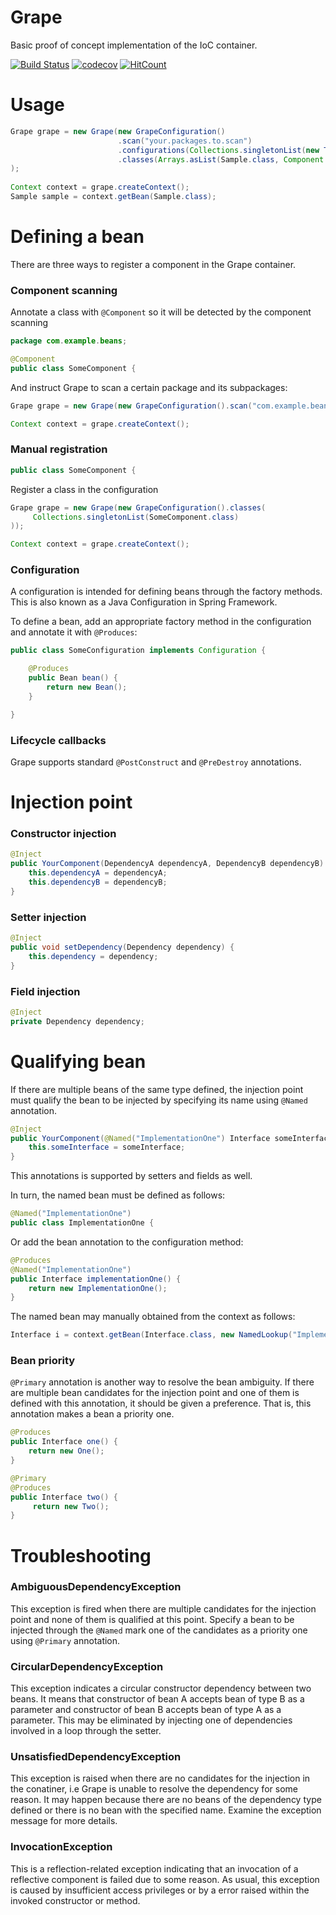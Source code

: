 # Grape

Basic proof of concept implementation of the IoC container.

[![Build Status](https://travis-ci.org/riguron/Grape.svg?branch=master)](https://travis-ci.org/riguron/Grape)
[![codecov](https://codecov.io/gh/riguron/Grape/branch/master/graph/badge.svg)](https://codecov.io/gh/riguron/Grape)
[![HitCount](http://hits.dwyl.io/riguron/Grape.svg)](http://hits.dwyl.io/riguron/Grape)

# Usage

```java
Grape grape = new Grape(new GrapeConfiguration()
                        .scan("your.packages.to.scan")
                        .configurations(Collections.singletonList(new TestConfiguration()))
                        .classes(Arrays.asList(Sample.class, Component.class))
);
                        
Context context = grape.createContext();
Sample sample = context.getBean(Sample.class);
```

# Defining a bean

There are three ways to register a component in the Grape container. 


### Component scanning

Annotate a class with ```@Component``` so it will be detected by the component scanning

```java
package com.example.beans;

@Component
public class SomeComponent {
```

And instruct Grape to scan a certain package and its subpackages:

```java
Grape grape = new Grape(new GrapeConfiguration().scan("com.example.beans"));

Context context = grape.createContext();
```

### Manual registration

```java
public class SomeComponent {
```

Register a class in the configuration

```java
Grape grape = new Grape(new GrapeConfiguration().classes(
     Collections.singletonList(SomeComponent.class)
));

Context context = grape.createContext();
```

### Configuration

A configuration is intended for defining beans through the factory methods. This is also known as a Java Configuration in Spring 
Framework. 

To define a bean, add an appropriate factory method in the configuration and annotate it with ```@Produces```:

```java
public class SomeConfiguration implements Configuration {

    @Produces
    public Bean bean() {
        return new Bean();
    }

}
```

### Lifecycle callbacks

Grape supports standard ```@PostConstruct``` and ```@PreDestroy``` annotations.

# Injection point

### Constructor injection


```java
@Inject
public YourComponent(DependencyA dependencyA, DependencyB dependencyB) {
    this.dependencyA = dependencyA;
    this.dependencyB = dependencyB;
}
```    
   
### Setter injection

```java
@Inject
public void setDependency(Dependency dependency) {
    this.dependency = dependency;
}
```   

### Field injection

```java
@Inject
private Dependency dependency;
```  

# Qualifying bean

If there are multiple beans of the same type defined, the injection point must qualify the bean to be injected
by specifying its name using ```@Named``` annotation.

```java
@Inject
public YourComponent(@Named("ImplementationOne") Interface someInterface) {
    this.someInterface = someInterface;
}
```

This annotations is supported by setters and fields as well.

In turn, the named bean must be defined as follows:

```java
@Named("ImplementationOne")
public class ImplementationOne {
```

Or add the bean annotation to the configuration method:

```java
@Produces
@Named("ImplementationOne")
public Interface implementationOne() {
    return new ImplementationOne();
}
```

The named bean may manually obtained from the context as follows:

```java
Interface i = context.getBean(Interface.class, new NamedLookup("ImplementationOne"));
```

### Bean priority

```@Primary``` annotation is another way to resolve the bean ambiguity. If there are multiple bean candidates for the 
injection point and one of them is defined with this annotation, it should be given a preference. That is, this annotation
makes a bean a priority one.


```java
@Produces
public Interface one() {
    return new One();
}

@Primary
@Produces
public Interface two() {
     return new Two();
}
```

# Troubleshooting


### AmbiguousDependencyException

This exception is fired when there are multiple candidates for the injection point and none of them is
qualified at this point. Specify a bean to be injected through the ```@Named``` mark one of the candidates
as a priority one using ```@Primary``` annotation.

### CircularDependencyException

This exception indicates a circular constructor dependency between two beans. It means that constructor
of bean A accepts bean of type B as a parameter and constructor of bean B accepts bean of type A as a parameter.
This may be eliminated by injecting one of dependencies involved in a loop through the setter. 

### UnsatisfiedDependencyException

This exception is raised when there are no candidates for the injection in the conatiner, i.e Grape is unable
to resolve the dependency for some reason. It may happen because there are no beans of the dependency type
defined or there is no bean with the specified name. Examine the exception message for more details.

### InvocationException

This is a reflection-related exception indicating that an invocation of a reflective component is failed due to some 
reason. As usual, this exception is caused by insufficient access privileges or by a error raised within the invoked
constructor or method.
